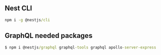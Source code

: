 ## Nest CLI
```cmd
npm i -g @nestjs/cli
```

## GraphQL needed packages
```cmd
$ npm i @nestjs/graphql graphql-tools graphql apollo-server-express
```